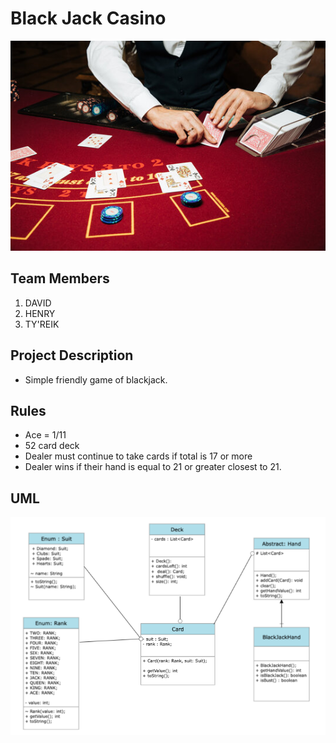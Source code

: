 # Black Jack Casino
![image](IMG/blackjack.jpg)

## Team Members
1. DAVID
2. HENRY
3. TY'REIK

## Project Description
- Simple friendly game of blackjack. 

## Rules
- Ace = 1/11
- 52 card deck
- Dealer must continue to take cards if total is 17 or more
- Dealer wins if their hand is equal to 21 or greater closest to 21.  

## UML 
![image](IMG/blackjackuml.png)
